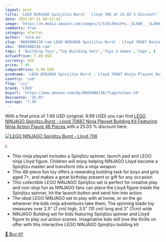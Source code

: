 ```yaml
---
layout: post
title: 'LEGO NINJAGO Spinjitzu Burst - Lloyd 706 at 25.03 % discount'
date: 2021-07-31 08:12:43
image: 'https://m.media-amazon.com/images/I/51Es30ei9+L._SL500_._SL400_.jpg'
comments: true
category: ofertas
author: 'tole.es'
slug: 'B0858N8J38-com LEGO NINJAGO Spinjitzu Burst - Lloyd 70687 Ninja Playset...'
sku: 'B0858N8J38-com'
tags: [ 'Building Toys','Toy Building Sets','Toys & Games','lego', ]
actualPrice: 7.49 USD
currency: USD
price: 7.49
comparePrice: 9.99 USD
prodname: 'LEGO NINJAGO Spinjitzu Burst - Lloyd 70687 Ninja Playset Building Kit Featuring Ninja Action Figure  48 Pieces '
country: 'com'
flag: '🇺🇸'
brand: 'LEGO'
buyurl: 'https://www.amazon.com/dp/B0858N8J38/?tag=tolees-20'
descuento: '25.03'
average: '7.49'
---
```


With a final price of 7.49 USD (original: 9.99 USD) you can find [LEGO NINJAGO Spinjitzu Burst - Lloyd 70687 Ninja Playset Building Kit Featuring Ninja Action Figure  48 Pieces ](https://www.amazon.com/dp/B0858N8J38/?tag=tolees-20) with a  25.03 % discount here:

[![LEGO NINJAGO Spinjitzu Burst - Lloyd 706](https://m.media-amazon.com/images/I/51Es30ei9+L._SL500_._SL400_.jpg)](https://www.amazon.com/dp/B0858N8J38/?tag=tolees-20)

ℹ️:

- This ninja playset includes a Spinjitzu spinner, launch pad and LEGO ninja Lloyd figure. Children will enjoy helping NINJAGO Lloyd become a Spinjitzu master and transform into a ninja weapon
- This 48-piece fun toy offers a rewarding building task for boys and girls aged 7+, and makes a great birthday present or gift for any occasion
- This collectible LEGO NINJAGO Spinjitzu set is perfect for creative play and non-stop fun as NINJAGO fans can place the Lloyd figure inside the Spinjitzu spinner, hit the launch button and send him into action
- The ideal LEGO NINJAGO set to play with at home, or on the go wherever the kids ninja adventures take them; The spinning blade toy measures over 2.5” (7 cm) high, 3.5” (10 cm) long and 3” (7cm) wide
- NINJAGO Building set for kids featuring Spinjitzu spinner and Lloyd figure to play out action scenes. Imaginative kids will love the thrills on offer with this interactive LEGO NINJAGO Spinjitzu building kit

[🛒 Buy it!!](https://www.amazon.com/dp/B0858N8J38/?tag=tolees-20)
